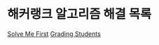 #  해커랭크 알고리즘 해결 목록

[Solve Me First](https://www.hackerrank.com/challenges/solve-me-first/problem)
[Grading Students](https://www.hackerrank.com/challenges/grading/problem)
